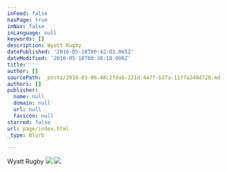 ```yaml
---
inFeed: false
hasPage: true
inNav: false
inLanguage: null
keywords: []
description: Wyatt Rugby
datePublished: '2016-05-18T00:42:02.065Z'
dateModified: '2016-05-18T00:38:18.006Z'
title: ''
author: []
sourcePath: _posts/2016-03-06-48c2f8ab-221d-4a7f-b37a-11f7a240d720.md
authors: []
publisher:
  name: null
  domain: null
  url: null
  favicon: null
starred: false
url: page/index.html
_type: Blurb

---
```

Wyatt Rugby
![](https://the-grid-user-content.s3-us-west-2.amazonaws.com/bb31def9-b51e-44cb-880a-808fd8022a22.jpg)
![](https://the-grid-user-content.s3-us-west-2.amazonaws.com/ffefa842-250e-408b-9786-33da7e003279.jpg)